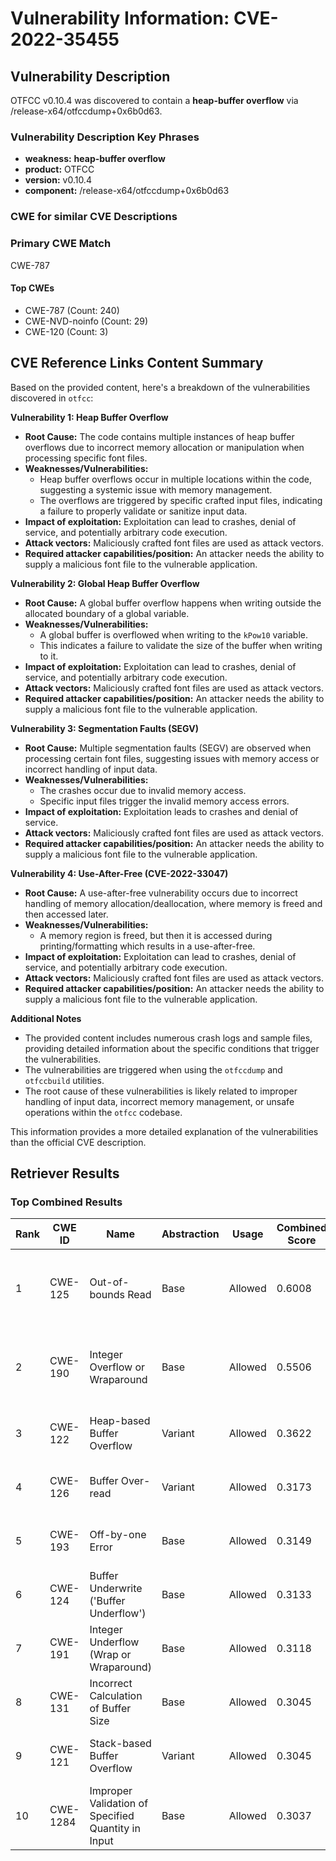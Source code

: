 # Vulnerability Information: CVE-2022-35455

## Vulnerability Description
OTFCC v0.10.4 was discovered to contain a **heap-buffer overflow** via /release-x64/otfccdump+0x6b0d63.

### Vulnerability Description Key Phrases
- **weakness:** **heap-buffer overflow**
- **product:** OTFCC
- **version:** v0.10.4
- **component:** /release-x64/otfccdump+0x6b0d63

### CWE for similar CVE Descriptions
### Primary CWE Match
CWE-787

#### Top CWEs
- CWE-787 (Count: 240)
- CWE-NVD-noinfo (Count: 29)
- CWE-120 (Count: 3)

## CVE Reference Links Content Summary
Based on the provided content, here's a breakdown of the vulnerabilities discovered in `otfcc`:

**Vulnerability 1: Heap Buffer Overflow**

*   **Root Cause:** The code contains multiple instances of heap buffer overflows due to incorrect memory allocation or manipulation when processing specific font files.
*   **Weaknesses/Vulnerabilities:**
    *   Heap buffer overflows occur in multiple locations within the code, suggesting a systemic issue with memory management.
    *   The overflows are triggered by specific crafted input files, indicating a failure to properly validate or sanitize input data.
*  **Impact of exploitation:** Exploitation can lead to crashes, denial of service, and potentially arbitrary code execution.
*   **Attack vectors:** Maliciously crafted font files are used as attack vectors.
*   **Required attacker capabilities/position:** An attacker needs the ability to supply a malicious font file to the vulnerable application.

**Vulnerability 2: Global Heap Buffer Overflow**
*   **Root Cause:** A global buffer overflow happens when writing outside the allocated boundary of a global variable.
*   **Weaknesses/Vulnerabilities:**
    *   A global buffer is overflowed when writing to the `kPow10` variable.
    *   This indicates a failure to validate the size of the buffer when writing to it.
*  **Impact of exploitation:** Exploitation can lead to crashes, denial of service, and potentially arbitrary code execution.
*   **Attack vectors:** Maliciously crafted font files are used as attack vectors.
*   **Required attacker capabilities/position:** An attacker needs the ability to supply a malicious font file to the vulnerable application.

**Vulnerability 3: Segmentation Faults (SEGV)**

*   **Root Cause:** Multiple segmentation faults (SEGV) are observed when processing certain font files, suggesting issues with memory access or incorrect handling of input data.
*  **Weaknesses/Vulnerabilities:**
    *   The crashes occur due to invalid memory access.
    *  Specific input files trigger the invalid memory access errors.
*  **Impact of exploitation:** Exploitation leads to crashes and denial of service.
*   **Attack vectors:** Maliciously crafted font files are used as attack vectors.
*   **Required attacker capabilities/position:** An attacker needs the ability to supply a malicious font file to the vulnerable application.

**Vulnerability 4: Use-After-Free (CVE-2022-33047)**
*   **Root Cause:** A use-after-free vulnerability occurs due to incorrect handling of memory allocation/deallocation, where memory is freed and then accessed later.
*   **Weaknesses/Vulnerabilities:**
    *   A memory region is freed, but then it is accessed during printing/formatting which results in a use-after-free.
*   **Impact of exploitation:** Exploitation can lead to crashes, denial of service, and potentially arbitrary code execution.
*   **Attack vectors:** Maliciously crafted font files are used as attack vectors.
*   **Required attacker capabilities/position:** An attacker needs the ability to supply a malicious font file to the vulnerable application.

**Additional Notes**

*   The provided content includes numerous crash logs and sample files, providing detailed information about the specific conditions that trigger the vulnerabilities.
*   The vulnerabilities are triggered when using the `otfccdump` and `otfccbuild` utilities.
*   The root cause of these vulnerabilities is likely related to improper handling of input data, incorrect memory management, or unsafe operations within the `otfcc` codebase.

This information provides a more detailed explanation of the vulnerabilities than the official CVE description.

## Retriever Results

### Top Combined Results

| Rank | CWE ID | Name | Abstraction | Usage | Combined Score | Retrievers | Individual Scores |
|------|--------|------|-------------|-------|---------------|------------|-------------------|
| 1 | CWE-125 | Out-of-bounds Read | Base | Allowed | 0.6008 | dense, sparse, graph | dense: 0.522, sparse: 0.162, graph: 0.691 |
| 2 | CWE-190 | Integer Overflow or Wraparound | Base | Allowed | 0.5506 | dense, sparse, graph | dense: 0.560, sparse: 0.105, graph: 0.588 |
| 3 | CWE-122 | Heap-based Buffer Overflow | Variant | Allowed | 0.3622 | dense, sparse | dense: 0.577, sparse: 0.181 |
| 4 | CWE-126 | Buffer Over-read | Variant | Allowed | 0.3173 | dense, sparse | dense: 0.546, sparse: 0.124 |
| 5 | CWE-193 | Off-by-one Error | Base | Allowed | 0.3149 | dense, sparse | dense: 0.514, sparse: 0.101 |
| 6 | CWE-124 | Buffer Underwrite ('Buffer Underflow') | Base | Allowed | 0.3133 | dense, sparse | dense: 0.517, sparse: 0.096 |
| 7 | CWE-191 | Integer Underflow (Wrap or Wraparound) | Base | Allowed | 0.3118 | dense, sparse | dense: 0.518, sparse: 0.091 |
| 8 | CWE-131 | Incorrect Calculation of Buffer Size | Base | Allowed | 0.3045 | dense, sparse | dense: 0.505, sparse: 0.091 |
| 9 | CWE-121 | Stack-based Buffer Overflow | Variant | Allowed | 0.3045 | dense, sparse | dense: 0.552, sparse: 0.093 |
| 10 | CWE-1284 | Improper Validation of Specified Quantity in Input | Base | Allowed | 0.3037 | dense, sparse | dense: 0.494, sparse: 0.099 |


